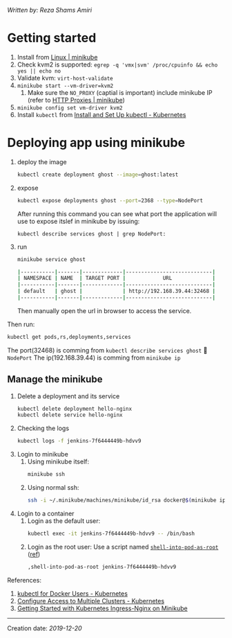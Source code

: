 _Written by: Reza Shams Amiri_
# Getting started

1. Install from [Linux | minikube][LM]
2. Check kvm2 is supported: `egrep -q 'vmx|svm' /proc/cpuinfo && echo yes || echo no`
3. Validate kvm: `virt-host-validate`
4. `minikube start --vm-driver=kvm2`
    1. Make sure the `NO_PROXY` (captial is important) include minikube IP (refer to [HTTP Proxies | minikube][HPM])
5. `minikube config set vm-driver kvm2`
6. Install `kubectl` from [Install and Set Up kubectl - Kubernetes][IASUKK]

# Deploying app using minikube

1. deploy the image
    ``` sh
    kubectl create deployment ghost --image=ghost:latest
    ```
2. expose
    ``` sh
    kubectl expose deployments ghost --port=2368 --type=NodePort
    ```
    After running this command you can see what port the application will use to expose itslef in minikube by issuing:
    ```
    kubectl describe services ghost | grep NodePort:
    ```
3. run
    ``` sh
    minikube service ghost

    |-----------|-------|-------------|----------------------------|
    | NAMESPACE | NAME  | TARGET PORT |            URL             |
    |-----------|-------|-------------|----------------------------|
    | default   | ghost |             | http://192.168.39.44:32468 |
    |-----------|-------|-------------|----------------------------|
    ```
    Then manually open the url in browser to access the service.

Then run:
``` sh
kubectl get pods,rs,deployments,services
```
The port(32468) is comming from `kubectl describe services ghost`  `NodePort`
The ip(192.168.39.44) is comming from `minikube ip`

## Manage the minikube
1. Delete a deployment and its service
    ``` sh
    kubectl delete deployment hello-nginx
    kubectl delete service hello-nginx
    ```
1. Checking the logs
   ``` sh
   kubectl logs -f jenkins-7f6444449b-hdvv9
   ```
1. Login to minikube
   1. Using minikube itself:
      ``` sh
      minikube ssh
      ```
   3. Using normal ssh:
      ``` sh
      ssh -i ~/.minikube/machines/minikube/id_rsa docker@$(minikube ip)
      ```      
2. Login to a container
   1. Login as the default user:
      ``` sh
      kubectl exec -it jenkins-7f6444449b-hdvv9 -- /bin/bash
      ```
   1. Login as the root user:
      Use a script named [`shell-into-pod-as-root`][MSIPARADEMG] ([ref][STUFFDEIKEI3KKG])
      ``` sh
      ,shell-into-pod-as-root jenkins-7f6444449b-hdvv9
      ```

References:
1. [kubectl for Docker Users - Kubernetes][KFDUK]
2. [Configure Access to Multiple Clusters - Kubernetes][CATMCK]
3. [Getting Started with Kubernetes Ingress-Nginx on Minikube][GSWKINOM]
* * *
Creation date: _2019-12-20_

[LM]: https://minikube.sigs.k8s.io/docs/start/linux/
[HPM]: https://minikube.sigs.k8s.io/docs/reference/networking/proxy/
[IASUKK]: https://kubernetes.io/docs/tasks/tools/install-kubectl/
[STUFFDEIKEI3KKG]: https://github.com/kubernetes/kubernetes/issues/30656#issuecomment-476872519
[MSIPARADEMG]: https://github.com/existme/MyDotFiles/blob/develop/extras/bin/%2Cshell-into-pod-as-root
[KFDUK]: https://kubernetes.io/docs/reference/kubectl/docker-cli-to-kubectl/
[CATMCK]: https://kubernetes.io/docs/tasks/access-application-cluster/configure-access-multiple-clusters/
[GSWKINOM]: https://medium.com/@awkwardferny/getting-started-with-kubernetes-ingress-nginx-on-minikube-d75e58f52b6c